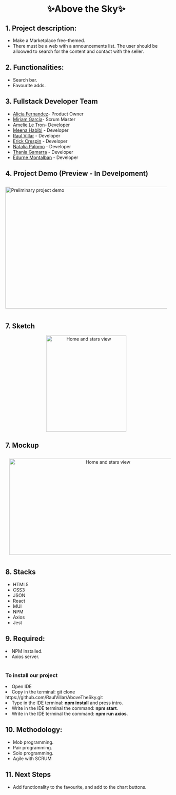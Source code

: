 <h1 align="center">✨Above the Sky✨</h1>

<h2>1. Project description:</h2>
<ul>
<li>Make a Marketplace free-themed.</li>
<li>There must be a web with a announcements list. The user should be alloowed to search for the content and contact with the seller.</li>

</ul>

<h2>2. Functionalities:</h2>

<ul>
<li>Search bar.</li>
<li>Favourite adds.</li>

</ul>

<h2>3. Fullstack Developer Team</h2>

- [Alicia Fernandez](https://github.com/alcfdez)- Product Owner
- [Miriam García](...)- Scrum Master
- [Amelie Le Tron](https://github.com/AmelieLT)- Developer
- [Meena Habibi](https://github.com/123meena-git) - Developer
- [Raul Villar](https://github.com/RaulVillar) - Developer
- [Erick Crespin](https://github.com/ecp12) - Developer
- [Natalia Palomo](https://github.com/Nataliaplm) - Developer
- [Thania Gamarra](...) - Developer
- [Edurne Montalban](https://github.com/Shamanesss) - Developer



<h2>4. Project Demo (Preview - In Develpoment)</h2>
<div style="display:flex; flex-wrap:wrap; justify-content:center; margin:auto">
<img style="width:550px; height:380px; margin:12px" src="" alt="Preliminary project demo"/>
</div>

<h2>7. Sketch</h2> 
<p align="center">
<img style="width:250px; height:300px; margin:12px; display:flex; justify-content:center" src="https://user-images.githubusercontent.com/116545731/220983798-23ca58cb-6767-46d6-a1c9-a51bda2e1282.png" alt="Home and stars view"/>
</p>


<h2>7. Mockup</h2> 
<p align="center">
<img style="width:600px; height:300px; margin:12px" src="https://user-images.githubusercontent.com/116545731/220963493-3e61b76d-0ab7-4151-a6d8-37061ce4d008.png" alt="Home and stars view"/>
</p>


<h2>8. Stacks</h2>
<ul>
<li>HTML5</li>
<li>CSS3</li>
<li>JSON</li>
<li>React</li>
<li>MUI</li>
<li>NPM</li>
<li>Axios</li>
<li>Jest</li>
</ul>

<h2>9. Required:</h2>
<li>NPM Installed.</li>
<li>Axios server.</li>
<br>

<h3>To install our project</h3>
<li>Open IDE</li>
<li>Copy in the terminal: git clone https://github.com/RaulVillar/AboveTheSky.git</li>
<li>Type in the IDE terminal: <b>npm install</b> and press intro.</li>
<li>Write in the IDE terminal the command: <b>npm start</b>.</li>
<li>Write in the IDE terminal the command: <b>npm run axios</b>.</li>

<h2>10. Methodology:</h2>
<ul>
<li>Mob programming.</li>
<li>Pair programming.</li>
<li>Solo programming.</li>
<li>Agile with SCRUM</li>
</ul>

<h2>11. Next Steps</h2>
<ul>
<li>Add functionality to the favourite, and add to the chart buttons.</li>
</ul>
